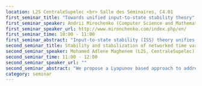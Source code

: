 ```yaml
---
location: L2S CentraleSupelec <br> Salle des Séminaires, C4.01
first_seminar_title: "Towards unified input-to-state stability theory"
first_seminar_speaker: Andrii Mirochenko (Computer Science and Mathematics Departement, University of Passau)
first_seminar_speaker_url: http://www.mironchenko.com/index.php/en/
first_seminar_time: 10:00 - 11:00
first_seminar_abstract: "Input-to-state stability (ISS) theory unifies Lyapunov and input-output stability paradigms. Thanks to the powerful technique of ISS Lyapunov functions and to nonlinear small-gain theorems it has become ultimately successful in treating fundamental problems of nonlinear control theory as robust stabilization, design of robust controllers and observers, as well as for study of large scale interconnections of nonlinear systems.<br>Characterization of ISS in terms of other stability properties is one of the central problems in ISS theory. For the case of ordinary differential equations such characterizations have been developed by Sontag and Wang two decades ago and have become a basis for a big part of the ISS theory of ODE systems. Generalization of such results to infinite-dimensional systems faces several fundamental difficulties: closed bounded balls are never compact in the norm topology of infinite-dimensional normed linear spaces, nonuniformly globally asymptotically stable nonlinear systems do not need to have bounded finite-time reachability sets and even if they do, this still does not guarantee uniform global stability (all such unpleasant things cannot occur in ODE setting).<br>In this talk we show how these difficulties can be overcome. As a result we obtain characterizations of ISS for a wide class of control systems, encompassing ODEs, time-delay systems, evolution PDEs, switched systems, differential equations in Banach spaces and other classes of infinite-dimensional systems."
second_seminar_title: Stability and stabilization of networked time varying systems
second_seminar_speaker: Mohamed Adlene Maghenem (L2S, CentraleSupelec)
second_seminar_time: 11:00 - 12:00
second_seminar_speaker_url: ""
second_seminar_abstract: "We propose a Lyapunov based approach to address, via a distributed control scheme, multi-agent coordination problems. To enhance presentation we have divided the work in three parts. The first part studies consensus problem for single integrator systems under a bidirectional time varying graph topology. The second part considers a group of agents modeled as nonholonomic mobile robots. Distributed control laws are provided in order to solve the leader-follower and the leaderless consensus problems under different assumptions on the communication graph topology and on the leader's trajectories. The originality of this work relies on the idea of transforming the above-mentioned problems into global asymptotic stabilization problems of some invariant sets. Using singular perturbation approach, the last part is advocated to the synchronization of a heterogeneous network of oscillators under a sufficiently large coupling."
category: seminar
---
```

